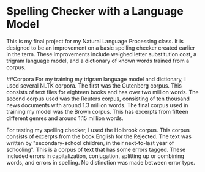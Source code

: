 Spelling Checker with a Language Model
======================================

This is my final project for my Natural Language Processing class. It is designed to be an improvement on a basic spelling checker created earlier in the term. These improvements include weighed letter substitution cost, a trigram language model, and a dictionary of known words trained from a corpus.


##Corpora
For my training my trigram language model and dictionary, I used several NLTK corpora. The first was the Gutenberg corpus. This consists of text files for eighteen books and has over two million words. The second corpus used was the Reuters corpus, consisting of ten thousand news documents with around 1.3 million words. The final corpus used in training my model was the Brown corpus. This has excerpts from fifteen different genres and around 1.15 million words.

For testing my spelling checker, I used the Holbrook corpus. This corpus consists of excerpts from the book English for the Rejected. The text was written by "secondary-school children, in their next-to-last year of schooling". This is a corpus of text that has some errors tagged. These included errors in capitalization, conjugation, splitting up or combining words, and errors in spelling. No distinction was made between error type.
